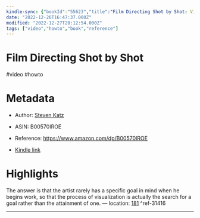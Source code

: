 ```yaml
---
kindle-sync: {"bookId":"55623","title":"Film Directing Shot by Shot: Visualizing from Concept to Screen (Michael Wiese Productions)","author":"Steven Katz","asin":"B00570IROE","lastAnnotatedDate":"2021-01-16","bookImageUrl":"https://m.media-amazon.com/images/I/91MzBwRDhBL._SY160.jpg","highlightsCount":1}
date: "2022-12-26T16:47:37.000Z"
modified: "2022-12-27T20:12:54.000Z"
tags: ["video","howto","book","reference"]
---
```

# Film Directing Shot by Shot

#video #howto 

# Metadata

* Author: [Steven Katz](https://www.amazon.comundefined)

* ASIN: B00570IROE

* Reference: <https://www.amazon.com/dp/B00570IROE>

* [Kindle link](kindle://book?action=open&asin=B00570IROE)

# Highlights

The answer is that the artist rarely has a specific goal in mind when he begins work, so that the process of visualization is actually the search for a goal rather than the attainment of one. — location: [181](kindle://book?action=open&asin=B00570IROE&location=181) ^ref-31416

---
